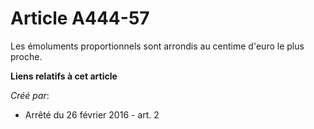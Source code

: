 # Article A444-57

Les émoluments proportionnels sont arrondis au centime d'euro le plus proche.

**Liens relatifs à cet article**

_Créé par_:

  - Arrêté du 26 février 2016 - art. 2
